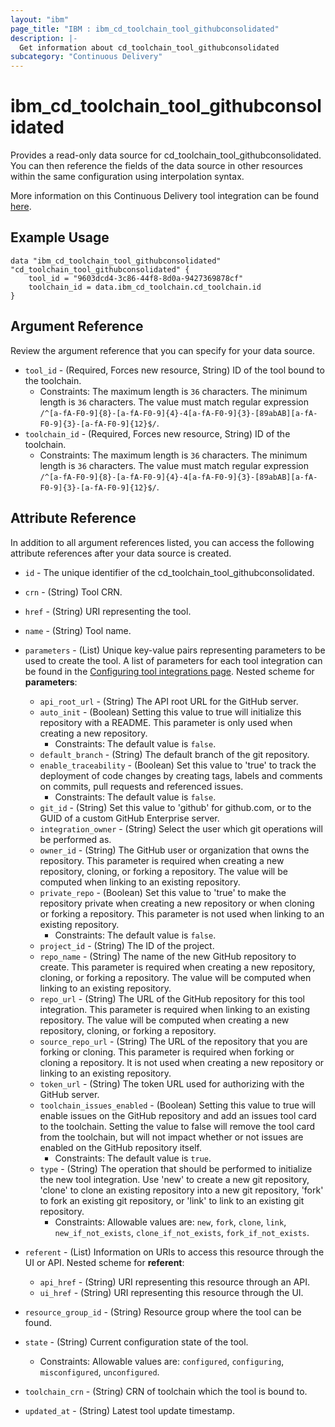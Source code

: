 ```yaml
---
layout: "ibm"
page_title: "IBM : ibm_cd_toolchain_tool_githubconsolidated"
description: |-
  Get information about cd_toolchain_tool_githubconsolidated
subcategory: "Continuous Delivery"
---
```


# ibm_cd_toolchain_tool_githubconsolidated

Provides a read-only data source for cd_toolchain_tool_githubconsolidated. You can then reference the fields of the data source in other resources within the same configuration using interpolation syntax.

More information on this Continuous Delivery tool integration can be found [here](https://cloud.ibm.com/docs/ContinuousDelivery?topic=ContinuousDelivery-github).

## Example Usage

```hcl
data "ibm_cd_toolchain_tool_githubconsolidated" "cd_toolchain_tool_githubconsolidated" {
	tool_id = "9603dcd4-3c86-44f8-8d0a-9427369878cf"
	toolchain_id = data.ibm_cd_toolchain.cd_toolchain.id
}
```

## Argument Reference

Review the argument reference that you can specify for your data source.

* `tool_id` - (Required, Forces new resource, String) ID of the tool bound to the toolchain.
  * Constraints: The maximum length is `36` characters. The minimum length is `36` characters. The value must match regular expression `/^[a-fA-F0-9]{8}-[a-fA-F0-9]{4}-4[a-fA-F0-9]{3}-[89abAB][a-fA-F0-9]{3}-[a-fA-F0-9]{12}$/`.
* `toolchain_id` - (Required, Forces new resource, String) ID of the toolchain.
  * Constraints: The maximum length is `36` characters. The minimum length is `36` characters. The value must match regular expression `/^[a-fA-F0-9]{8}-[a-fA-F0-9]{4}-4[a-fA-F0-9]{3}-[89abAB][a-fA-F0-9]{3}-[a-fA-F0-9]{12}$/`.

## Attribute Reference

In addition to all argument references listed, you can access the following attribute references after your data source is created.

* `id` - The unique identifier of the cd_toolchain_tool_githubconsolidated.
* `crn` - (String) Tool CRN.

* `href` - (String) URI representing the tool.

* `name` - (String) Tool name.

* `parameters` - (List) Unique key-value pairs representing parameters to be used to create the tool. A list of parameters for each tool integration can be found in the <a href="https://cloud.ibm.com/docs/ContinuousDelivery?topic=ContinuousDelivery-integrations">Configuring tool integrations page</a>.
Nested scheme for **parameters**:
	* `api_root_url` - (String) The API root URL for the GitHub server.
	* `auto_init` - (Boolean) Setting this value to true will initialize this repository with a README.  This parameter is only used when creating a new repository.
	  * Constraints: The default value is `false`.
	* `default_branch` - (String) The default branch of the git repository.
	* `enable_traceability` - (Boolean) Set this value to 'true' to track the deployment of code changes by creating tags, labels and comments on commits, pull requests and referenced issues.
	  * Constraints: The default value is `false`.
	* `git_id` - (String) Set this value to 'github' for github.com, or to the GUID of a custom GitHub Enterprise server.
	* `integration_owner` - (String) Select the user which git operations will be performed as.
	* `owner_id` - (String) The GitHub user or organization that owns the repository.  This parameter is required when creating a new repository, cloning, or forking a repository.  The value will be computed when linking to an existing repository.
	* `private_repo` - (Boolean) Set this value to 'true' to make the repository private when creating a new repository or when cloning or forking a repository.  This parameter is not used when linking to an existing repository.
	  * Constraints: The default value is `false`.
	* `project_id` - (String) The ID of the project.
	* `repo_name` - (String) The name of the new GitHub repository to create.  This parameter is required when creating a new repository, cloning, or forking a repository.  The value will be computed when linking to an existing repository.
	* `repo_url` - (String) The URL of the GitHub repository for this tool integration.  This parameter is required when linking to an existing repository.  The value will be computed when creating a new repository, cloning, or forking a repository.
	* `source_repo_url` - (String) The URL of the repository that you are forking or cloning.  This parameter is required when forking or cloning a repository.  It is not used when creating a new repository or linking to an existing repository.
	* `token_url` - (String) The token URL used for authorizing with the GitHub server.
	* `toolchain_issues_enabled` - (Boolean) Setting this value to true will enable issues on the GitHub repository and add an issues tool card to the toolchain.  Setting the value to false will remove the tool card from the toolchain, but will not impact whether or not issues are enabled on the GitHub repository itself.
	  * Constraints: The default value is `true`.
	* `type` - (String) The operation that should be performed to initialize the new tool integration.  Use 'new' to create a new git repository, 'clone' to clone an existing repository into a new git repository, 'fork' to fork an existing git repository, or 'link' to link to an existing git repository.
	  * Constraints: Allowable values are: `new`, `fork`, `clone`, `link`, `new_if_not_exists`, `clone_if_not_exists`, `fork_if_not_exists`.

* `referent` - (List) Information on URIs to access this resource through the UI or API.
Nested scheme for **referent**:
	* `api_href` - (String) URI representing this resource through an API.
	* `ui_href` - (String) URI representing this resource through the UI.

* `resource_group_id` - (String) Resource group where the tool can be found.

* `state` - (String) Current configuration state of the tool.
  * Constraints: Allowable values are: `configured`, `configuring`, `misconfigured`, `unconfigured`.

* `toolchain_crn` - (String) CRN of toolchain which the tool is bound to.


* `updated_at` - (String) Latest tool update timestamp.

